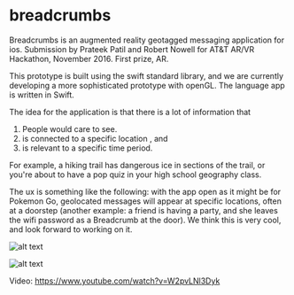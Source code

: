 # breadcrumbs
Breadcrumbs is an augmented reality geotagged messaging application for ios. Submission by Prateek Patil and Robert Nowell for AT&amp;T AR/VR Hackathon, November 2016. First prize, AR.

This prototype is built using the swift standard library, and we are currently developing a more sophisticated prototype with openGL. The language app is written in Swift.  

The idea for the application is that there is a lot of information that  

1.  People would care to see.  
2.  is connected to a specific location , and  
3.  is relevant to a specific time period.  

For example, a hiking trail has dangerous ice in sections of the trail, or you're about to have a pop quiz in your high school geography class.  

The ux is something like the following: with the app open as it might be for Pokemon Go, geolocated messages will appear at specific locations, often at a doorstep (another example: a friend is having a party, and she leaves the wifi password as a Breadcrumb at the door). We think this is very cool, and look forward to working on it.  

![alt text](https://github.com/robertnowell/breadcrumbs/blob/master/Screen%20Shot%202017-01-17%20at%2010.45.00%20PM.png "Nice View!")  

![alt text](https://github.com/robertnowell/breadcrumbs/blob/master/Screen%20Shot%202017-01-17%20at%2010.37.25%20PM.png "Pop Quiz!")  
  
Video: https://www.youtube.com/watch?v=W2pvLNl3Dyk
